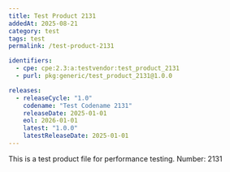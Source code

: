 ```yaml
---
title: Test Product 2131
addedAt: 2025-08-21
category: test
tags: test
permalink: /test-product-2131

identifiers:
  - cpe: cpe:2.3:a:testvendor:test_product_2131
  - purl: pkg:generic/test_product_2131@1.0.0

releases:
  - releaseCycle: "1.0"
    codename: "Test Codename 2131"
    releaseDate: 2025-01-01
    eol: 2026-01-01
    latest: "1.0.0"
    latestReleaseDate: 2025-01-01
---
```


This is a test product file for performance testing. Number: 2131
